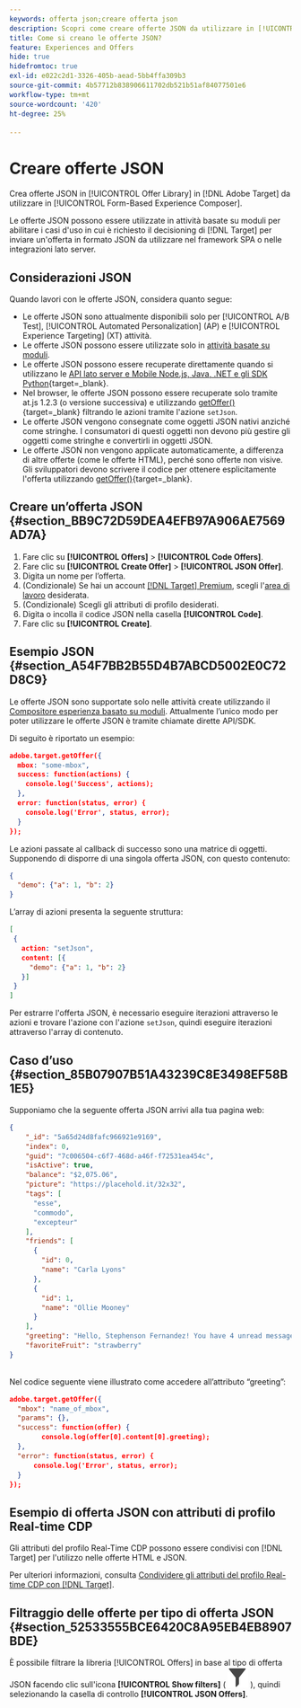 ```yaml
---
keywords: offerta json;creare offerta json
description: Scopri come creare offerte JSON da utilizzare in [!UICONTROL Form-Based Experience Composer].
title: Come si creano le offerte JSON?
feature: Experiences and Offers
hide: true
hidefromtoc: true
exl-id: e022c2d1-3326-405b-aead-5bb4ffa309b3
source-git-commit: 4b57712b838906611702db521b51af84077501e6
workflow-type: tm+mt
source-wordcount: '420'
ht-degree: 25%

---
```


# Creare offerte JSON

Crea offerte JSON in [!UICONTROL Offer Library] in [!DNL Adobe Target] da utilizzare in [!UICONTROL Form-Based Experience Composer].

Le offerte JSON possono essere utilizzate in attività basate su moduli per abilitare i casi d&#39;uso in cui è richiesto il decisioning di [!DNL Target] per inviare un&#39;offerta in formato JSON da utilizzare nel framework SPA o nelle integrazioni lato server.

## Considerazioni JSON

Quando lavori con le offerte JSON, considera quanto segue:

* Le offerte JSON sono attualmente disponibili solo per [!UICONTROL A/B Test], [!UICONTROL Automated Personalization] (AP) e [!UICONTROL Experience Targeting] (XT) attività.
* Le offerte JSON possono essere utilizzate solo in [attività basate su moduli](/help/main/c-experiences/form-experience-composer.md).
* Le offerte JSON possono essere recuperate direttamente quando si utilizzano le [API lato server e Mobile Node.js, Java, .NET e gli SDK Python](https://experienceleague.adobe.com/en/docs/target-dev/developer/server-side/server-side-overview){target=_blank}.
* Nel browser, le offerte JSON possono essere recuperate solo tramite at.js 1.2.3 (o versione successiva) e utilizzando [getOffer()](https://experienceleague.adobe.com/en/docs/target-dev/developer/client-side/at-js-implementation/functions-overview/adobe-target-getoffer){target=_blank} filtrando le azioni tramite l&#39;azione `setJson`.
* Le offerte JSON vengono consegnate come oggetti JSON nativi anziché come stringhe. I consumatori di questi oggetti non devono più gestire gli oggetti come stringhe e convertirli in oggetti JSON.
* Le offerte JSON non vengono applicate automaticamente, a differenza di altre offerte (come le offerte HTML), perché sono offerte non visive. Gli sviluppatori devono scrivere il codice per ottenere esplicitamente l&#39;offerta utilizzando [getOffer()](https://experienceleague.adobe.com/en/docs/target-dev/developer/client-side/at-js-implementation/functions-overview/adobe-target-getoffer){target=_blank}.

## Creare un’offerta JSON {#section_BB9C72D59DEA4EFB97A906AE7569AD7A}

1. Fare clic su **[!UICONTROL Offers]** > **[!UICONTROL Code Offers]**.
1. Fare clic su **[!UICONTROL Create Offer]** > **[!UICONTROL JSON Offer]**.
1. Digita un nome per l’offerta.
1. (Condizionale) Se hai un account [[!DNL Target] Premium](/help/main/c-intro/intro.md#premium), scegli l&#39;[area di lavoro](/help/main/administrating-target/c-user-management/property-channel/property-channel.md#workspace) desiderata.
1. (Condizionale) Scegli gli attributi di profilo desiderati.
1. Digita o incolla il codice JSON nella casella **[!UICONTROL Code]**.
1. Fare clic su **[!UICONTROL Create]**.

## Esempio JSON {#section_A54F7BB2B55D4B7ABCD5002E0C72D8C9}

Le offerte JSON sono supportate solo nelle attività create utilizzando il [Compositore esperienza basato su moduli](/help/main/c-experiences/form-experience-composer.md). Attualmente l’unico modo per poter utilizzare le offerte JSON è tramite chiamate dirette API/SDK.

Di seguito è riportato un esempio:

```json
adobe.target.getOffer({ 
  mbox: "some-mbox", 
  success: function(actions) { 
    console.log('Success', actions); 
  }, 
  error: function(status, error) { 
    console.log('Error', status, error); 
  } 
});
```

Le azioni passate al callback di successo sono una matrice di oggetti. Supponendo di disporre di una singola offerta JSON, con questo contenuto:

```json
{ 
  "demo": {"a": 1, "b": 2} 
}
```

L’array di azioni presenta la seguente struttura:

```json
[ 
 { 
   action: "setJson", 
   content: [{ 
     "demo": {"a": 1, "b": 2} 
   }] 
 }  
]
```

Per estrarre l&#39;offerta JSON, è necessario eseguire iterazioni attraverso le azioni e trovare l&#39;azione con l&#39;azione `setJson`, quindi eseguire iterazioni attraverso l&#39;array di contenuto.

## Caso d’uso {#section_85B07907B51A43239C8E3498EF58B1E5}

Supponiamo che la seguente offerta JSON arrivi alla tua pagina web:

```json
{ 
    "_id": "5a65d24d8fafc966921e9169", 
    "index": 0, 
    "guid": "7c006504-c6f7-468d-a46f-f72531ea454c", 
    "isActive": true, 
    "balance": "$2,075.06", 
    "picture": "https://placehold.it/32x32", 
    "tags": [ 
      "esse", 
      "commodo", 
      "excepteur"
    ], 
    "friends": [ 
      { 
        "id": 0, 
        "name": "Carla Lyons" 
      }, 
      { 
        "id": 1, 
        "name": "Ollie Mooney" 
      } 
    ], 
    "greeting": "Hello, Stephenson Fernandez! You have 4 unread messages.", 
    "favoriteFruit": "strawberry" 
} 
  
```

Nel codice seguente viene illustrato come accedere all’attributo “greeting”:

```json
adobe.target.getOffer({   
  "mbox": "name_of_mbox", 
  "params": {}, 
  "success": function(offer) {           
        console.log(offer[0].content[0].greeting); 
  },   
  "error": function(status, error) {           
      console.log('Error', status, error); 
  } 
});
```

## Esempio di offerta JSON con attributi di profilo Real-time CDP

Gli attributi del profilo Real-Time CDP possono essere condivisi con [!DNL Target] per l&#39;utilizzo nelle offerte HTML e JSON.

Per ulteriori informazioni, consulta [Condividere gli attributi del profilo Real-time CDP con [!DNL Target]](/help/main/c-integrating-target-with-mac/integrating-with-rtcdp.md#rtcdp-profile-attributes).

## Filtraggio delle offerte per tipo di offerta JSON {#section_52533555BCE6420C8A95EB4EB8907BDE}

È possibile filtrare la libreria [!UICONTROL Offers] in base al tipo di offerta JSON facendo clic sull&#39;icona **[!UICONTROL Show filters]** ( ![icona Mostra filtri](/help/main/assets/icons/Filter.svg) ), quindi selezionando la casella di controllo **[!UICONTROL JSON Offers]**.
